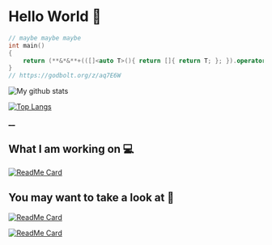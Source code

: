 # Hello World 👋

```cpp
// maybe maybe maybe
int main()
{
    return (**&*&**+(([]<auto T>(){ return []{ return T; }; }).operator()<1 << 0>()))();
}
// https://godbolt.org/z/aq7E6W
```

![My github stats](https://github-readme-stats.vercel.app/api?username=Mathieu-Lala&show_icons=true)

[![Top Langs](https://github-readme-stats.vercel.app/api/top-langs/?username=Mathieu-Lala)](https://github.com/anuraghazra/github-readme-stats)

[__](./img/__.png?raw=true)

## What I am working on 💻

[![ReadMe Card](https://github-readme-stats.vercel.app/api/pin/?username=Mathieu-Lala&repo=EngineEngine)](https://github.com/anuraghazra/github-readme-stats)

## You may want to take a look at 👀

[![ReadMe Card](https://github-readme-stats.vercel.app/api/pin/?username=Mathieu-Lala&repo=game_project)](https://github.com/anuraghazra/github-readme-stats)

[![ReadMe Card](https://github-readme-stats.vercel.app/api/pin/?username=Mathieu-Lala&repo=workshop_cpp_templated_meta-prog)](https://github.com/anuraghazra/github-readme-stats)
